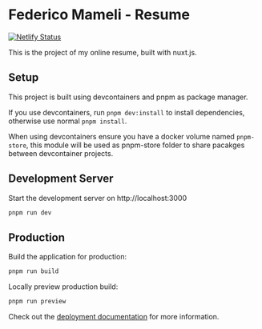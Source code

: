 # Federico Mameli - Resume

[![Netlify Status](https://api.netlify.com/api/v1/badges/3949216f-58a0-40be-b632-4b8c83afe1d1/deploy-status)](https://app.netlify.com/sites/federico-mameli-resume/deploys)

This is the project of my online resume, built with nuxt.js.

## Setup

This project is built using devcontainers and pnpm as package manager.

If you use devcontainers, run `pnpm dev:install` to install dependencies,
otherwise use normal `pnpm install`.

When using devcontainers ensure you have a docker volume named `pnpm-store`,
this module will be used as pnpm-store folder to share pacakges between devcontainer projects.

## Development Server

Start the development server on http://localhost:3000

```bash
pnpm run dev
```

## Production

Build the application for production:

```bash
pnpm run build
```

Locally preview production build:

```bash
pnpm run preview
```

Check out the [deployment documentation](https://nuxt.com/docs/getting-started/deployment) for more information.
